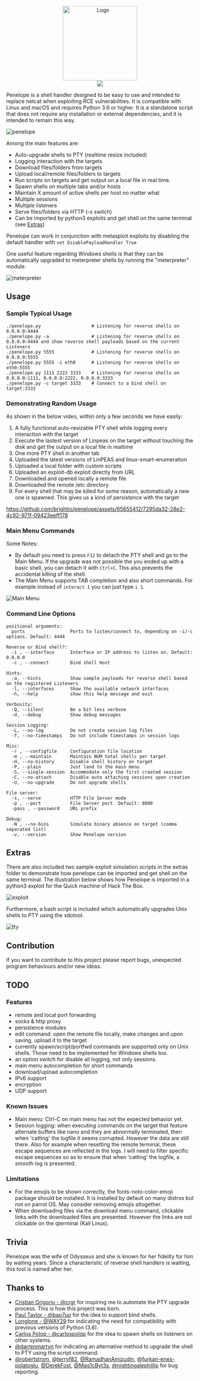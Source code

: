 <div align="center">
  <img src="https://github.com/user-attachments/assets/0d369fba-480e-4e27-a117-8845dbd4b58e" alt="Logo" width="200"/>
</div>
<div align="center">
  <img src="https://raw.githubusercontent.com/toolswatch/badges/refs/heads/master/arsenal/europe/2024.svg?sanitize=true"/>
</div>

Penelope is a shell handler designed to be easy to use and intended to replace netcat when exploiting RCE vulnerabilities. It is compatible with Linux and macOS and requires Python 3.6 or higher. It is a standalone script that does not require any installation or external dependencies, and it is intended to remain this way.

![penelope](https://github.com/user-attachments/assets/e1b9332f-d224-4aee-ae96-8ec43a8faf67)

Among the main features are:
- Auto-upgrade shells to PTY (realtime resize included)
- Logging interaction with the targets
- Download files/folders from targets
- Upload local/remote files/folders to targets
- Run scripts on targets and get output on a local file in real time.
- Spawn shells on multiple tabs and/or hosts
- Maintain X amount of active shells per host no matter what
- Multiple sessions
- Multiple listeners
- Serve files/folders via HTTP (-s switch)
- Can be imported by python3 exploits and get shell on the same terminal (see [Extras](#Extras))

Penelope can work in conjunction with metasploit exploits by disabling the default handler with `set DisablePayloadHandler True`

One useful feature regarding Windows shells is that they can be automatically upgraded to meterpreter shells by running the "meterpreter" module.

![meterpreter](https://github.com/user-attachments/assets/b9cda69c-e25c-41e1-abe2-ce18ba13c4ed)

## Usage
### Sample Typical Usage
```
./penelope.py                   # Listening for reverse shells on 0.0.0.0:4444
./penelope.py -a                # Listening for reverse shells on 0.0.0.0:4444 and show reverse shell payloads based on the current Listeners
./penelope.py 5555              # Listening for reverse shells on 0.0.0.0:5555
./penelope.py 5555 -i eth0      # Listening for reverse shells on eth0:5555
./penelope.py 1111 2222 3333    # Listening for reverse shells on 0.0.0.0:1111, 0.0.0.0:2222, 0.0.0.0:3333
./penelope.py -c target 3333    # Connect to a bind shell on target:3333
```

### Demonstrating Random Usage

As shown in the below video, within only a few seconds we have easily:
1. A fully functional auto-resizable PTY shell while logging every interaction with the target
2. Execute the lastest version of Linpeas on the target without touching the disk and get the output on a local file in realtime 
3. One more PTY shell in another tab
4. Uploaded the latest versions of LinPEAS and linux-smart-enumeration
5. Uploaded a local folder with custom scripts
6. Uploaded an exploit-db exploit directly from URL
7. Downloaded and opened locally a remote file
8. Downloaded the remote /etc directory
9. For every shell that may be killed for some reason, automatically a new one is spawned. This gives us a kind of persistence with the target

https://github.com/brightio/penelope/assets/65655412/7295da32-28e2-4c92-971f-09423eeff178

### Main Menu Commands
Some Notes:
- By default you need to press `F12` to detach the PTY shell and go to the Main Menu. If the upgrade was not possible the you ended up with a basic shell, you can detach it with `Ctrl+C`. This also prevents the accidental killing of the shell.
- The Main Menu supports TAB completion and also short commands. For example instead of `interact 1` you can just type `i 1`.

![Main Menu](https://user-images.githubusercontent.com/65655412/196921489-5d446ff2-1fe9-4789-b6af-11a8ddf81fe7.png)

### Command Line Options
```
positional arguments:
  ports                 Ports to listen/connect to, depending on -i/-c options. Default: 4444

Reverse or Bind shell?:
  -i , --interface      Interface or IP address to listen on. Default: 0.0.0.0
  -c , --connect        Bind shell Host

Hints:
  -a, --hints           Show sample payloads for reverse shell based on the registered Listeners
  -l, --interfaces      Show the available network interfaces
  -h, --help            show this help message and exit

Verbosity:
  -Q, --silent          Be a bit less verbose
  -d, --debug           Show debug messages

Session Logging:
  -L, --no-log          Do not create session log files
  -T, --no-timestamps   Do not include timestamps in session logs

Misc:
  -r , --configfile     Configuration file location
  -m , --maintain       Maintain NUM total shells per target
  -H, --no-history      Disable shell history on target
  -P, --plain           Just land to the main menu
  -S, --single-session  Accommodate only the first created session
  -C, --no-attach       Disable auto attaching sessions upon creation
  -U, --no-upgrade      Do not upgrade shells

File server:
  -s, --serve           HTTP File Server mode
  -p , --port           File Server port. Default: 8000
  -pass , --password    URL prefix

Debug:
  -N , --no-bins        Simulate binary absence on target (comma separated list)
  -v, --version         Show Penelope version
```

## Extras
There are also included two sample exploit simulation scripts in the extras folder to demonstrate how penelope can be imported and get shell on the same terminal. The illustration below shows how Penelope is imported in a python3 exploit for the Quick machine of Hack The Box.

![exploit](https://user-images.githubusercontent.com/65655412/151350244-3d0b4e60-04a6-494b-8eab-2498cfb8b809.gif)

Furthermore, a bash script is included which automatically upgrades Unix shells to PTY using the xdotool.

![tty](https://user-images.githubusercontent.com/65655412/151353020-8585e352-2037-41f1-94d6-4fd7d1cb7943.gif)


## Contribution
If you want to contribute to this project please report bugs, unexpected program behaviours and/or new ideas.

## TODO

### Features
* remote and local port forwarding
* socks & http proxy
* persistence modules
* edit command: open the remote file locally, make changes and upon saving, upload it to the target
* currently spawn/script/portfwd commands are supported only on Unix shells. Those need to be implemented for Windows shells too.
* an option switch for disable all logging, not only sessions.
* main menu autocompletion for short commands
* download/upload autocompletion
* IPv6 support
* encryption
* UDP support

### Known Issues
* Main menu: Ctrl-C on main menu has not the expected behavior yet.
* Session logging: when executing commands on the target that feature alternate buffers like nano and they are abnormally terminated, then when 'catting' the logfile it seems corrupted. However the data are still there. Also for example when resetting the remote terminal, these escape sequences are reflected in the logs. I will need to filter specific escape sequences so as to ensure that when 'catting' the logfile, a smooth log is presented.

### Limitations
* For the emojis to be shown correctly, the fonts-noto-color-emoji package should be installed. It is installed by default on many distros but not on parrot OS. May consider removing emojis altogether.
* When downloading files via the download menu command, clickable links with the downloaded files are presented. However the links are not clickable on the qterminal (Kali Linux).

## Trivia
Penelope was the wife of Odysseus and she is known for her fidelity for him by waiting years. Since a characteristic of reverse shell handlers is waiting, this tool is named after her.

## Thanks to
* [Cristian Grigoriu - @crgr](https://github.com/crgr) for inspiring me to automate the PTY upgrade process. This is how this project was born.
* [Paul Taylor - @bao7uo](https://github.com/bao7uo) for the idea to support bind shells.
* [Longlone - @WAY29](https://github.com/WAY29) for indicating the need for compatibility with previous versions of Python (3.6).
* [Carlos Polop - @carlospolop](https://github.com/carlospolop) for the idea to spawn shells on listeners on other systems.
* [@darrenmartyn](https://github.com/darrenmartyn) for indicating an alternative method to upgrade the shell to PTY using the script command.
* [@robertstrom](https://github.com/robertstrom), [@terryf82](https://github.com/terryf82), [@RamadhanAmizudin](https://github.com/RamadhanAmizudin), [@furkan-enes-polatoglu](https://github.com/furkan-enes-polatoglu), [@DerekFost](https://github.com/DerekFost), [@Mag1cByt3s](https://github.com/Mag1cByt3s), [@nightingalephillip](https://github.com/nightingalephillip) for bug reporting.
